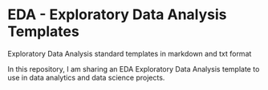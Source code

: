 # EDA - Exploratory Data Analysis Templates
Exploratory Data Analysis standard templates in markdown and txt format

In this repository, I am sharing an EDA Exploratory Data Analysis template to use in data analytics and data science projects.
